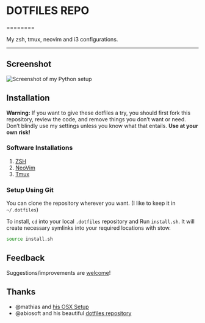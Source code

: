 # DOTFILES REPO
========

My zsh, tmux, neovim and i3 configurations.

---

## Screenshot

![Screenshot of my Python setup](https://github.com/iSushil/.dotfiles/blob/master/assets/screenshot.png)

## Installation

**Warning:** If you want to give these dotfiles a try, you should first fork this repository, review the code, and remove things you don’t want or need. Don’t blindly use my settings unless you know what that entails. **Use at your own risk!**

### Software Installations
1. [ZSH](https://github.com/robbyrussell/oh-my-zsh/wiki/Installing-ZSH)
2. [NeoVim](https://github.com/neovim/neovim/wiki/Installing-Neovim)
3. [Tmux](https://github.com/tmux/tmux)

### Setup Using Git

You can clone the repository wherever you want. (I like to keep it in `~/.dotfiles`)

To install, `cd` into your local `.dotfiles` repository and Run `install.sh`. It will create necessary symlinks into your required locations with stow.

```bash
source install.sh
```

## Feedback

Suggestions/improvements are [welcome](https://github.com/iSushil/.dotfiles/issues)!

## Thanks

* @mathias and [his OSX Setup](https://github.com/mathiasbynens/dotfiles)
* @abiosoft and his beautiful [dotfiles repository](https://github.com/abiosoft/dotfiles)
